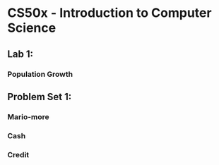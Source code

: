 <h1>CS50x - Introduction to Computer Science</h1>
<h2>Lab 1:</h2>
<h3>&#9Population Growth</h3>
<h2>Problem Set 1:</h2>
<h3>&#9Mario-more</h3>
<h3>&#9Cash</h3>
<h3>&#9Credit</h3>
